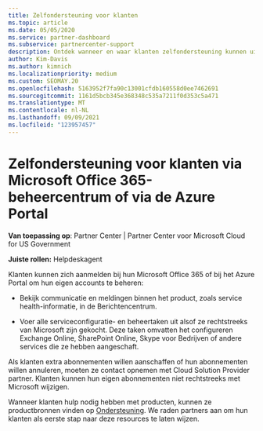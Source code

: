 ```yaml
---
title: Zelfondersteuning voor klanten
ms.topic: article
ms.date: 05/05/2020
ms.service: partner-dashboard
ms.subservice: partnercenter-support
description: Ontdek wanneer en waar klanten zelfondersteuning kunnen uitvoeren om hun eigen accounts te beheren en wanneer ze contact moeten opnemen met Cloud Solution Provider partner.
author: Kim-Davis
ms.author: kimnich
ms.localizationpriority: medium
ms.custom: SEOMAY.20
ms.openlocfilehash: 5163952f7fa90c13001cfdb160558d0ee7462691
ms.sourcegitcommit: 1161d5bcb345e368348c535a7211f0d353c5a471
ms.translationtype: MT
ms.contentlocale: nl-NL
ms.lasthandoff: 09/09/2021
ms.locfileid: "123957457"
---
```

# <a name="customer-self-support-through-microsoft-office-365-admin-center-or-through-the-azure-portal"></a>Zelfondersteuning voor klanten via Microsoft Office 365-beheercentrum of via de Azure Portal

**Van toepassing op**: Partner Center | Partner Center voor Microsoft Cloud for US Government

**Juiste rollen:** Helpdeskagent

Klanten kunnen zich aanmelden bij hun Microsoft Office 365 of bij het Azure Portal om hun eigen accounts te beheren:

- Bekijk communicatie en meldingen binnen het product, zoals service health-informatie, in de Berichtencentrum.

- Voer alle serviceconfiguratie- en beheertaken uit alsof ze rechtstreeks van Microsoft zijn gekocht. Deze taken omvatten het configureren Exchange Online, SharePoint Online, Skype voor Bedrijven of andere services die ze hebben aangeschaft.

Als klanten extra abonnementen willen aanschaffen of hun abonnementen willen annuleren, moeten ze contact opnemen met Cloud Solution Provider partner. Klanten kunnen hun eigen abonnementen niet rechtstreeks met Microsoft wijzigen.

Wanneer klanten hulp nodig hebben met producten, kunnen ze productbronnen vinden op [Ondersteuning](https://partnercenter.microsoft.com/partner/support). We raden partners aan om hun klanten als eerste stap naar deze resources te laten wijzen.

 

 



